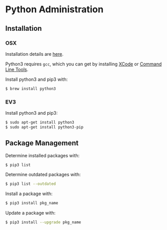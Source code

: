 # Python Administration

## Installation

### OSX

Installation details are 
[here](http://docs.python-guide.org/en/latest/starting/install3/osx/).

Python3 requires `gcc`, which you can get by installing 
 [XCode](http://developer.apple.com/xcode/) or 
[Command Line Tools](https://developer.apple.com/downloads/).

Install python3 and pip3 with:
```bash
$ brew install python3
```

### EV3

Install python3 and pip3:
```bash
$ sudo apt-get install python3
$ sudo apt-get install python3-pip
```


## Package Management

Determine installed packages with:
```bash
$ pip3 list 
```

Determine outdated packages with:
```bash
$ pip3 list --outdated
```

Install a package with:
```bash
$ pip3 install pkg_name
```

Update a package with:
```bash
$ pip3 install --upgrade pkg_name
```

